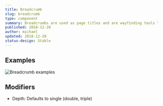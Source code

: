 ```yaml
---
title: Breadcrumb
slug: breadcrumb
type: component
summary: Breadcrumbs are used as page titles and are wayfinding tools to help users understand where they are in the application. Non-active breadcrumbs link to the screen they refer to.
published: 2018-12-20
author: michael
updated: 2018-12-20
status-design: Stable
---
```


##  Examples

![Breadcrumb examples](/static/images/breadcrumb.png)

## Modifiers
* Depth: Defaults to single (double, triple)